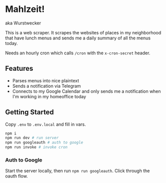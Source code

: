 # Mahlzeit!

aka Wurstwecker

This is a web scraper. It scrapes the websites of places in my neighborhood that
have lunch menus and sends me a daily summary of all the menus today.

Needs an hourly cron which calls `/cron` with the `x-cron-secret` header.

## Features

- Parses menus into nice plaintext
- Sends a notification via Telegram
- Connects to my Google Calendar and only sends me a notification when I'm
  working in my homeoffice today

## Getting Started

Copy `.env` to `.env.local` and fill in vars.

```bash
npm i
npm run dev # run server
npm run googleauth # auth to google
npm run invoke # invoke cron
```

### Auth to Google

Start the server locally, then run `npm run googleauth`. Click through the
oauth flow.
